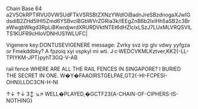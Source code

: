 Chain
Base 64
a2V5OkRPTlRVU0VWSUdFTkVSRSBtZXNzYWdlOiBadnJreSBzdnogaXJwIGdsdiB2ZHd5IHl5Zmd6YSBvciBGbWVrZGRia3k/IEEgZnB6b2lxIHh5aSB2c3BreWwgbWkgd3RpLiBKwrdjwrdXRURDVktNTEt6dHZlcixLSzJ7LUxMLVRQSVlLTS1KUFR9cHloVDNHUS1WLUFC|

Vigenere
key:DONTUSEVIGENERE message: Zvrky svz irp glv vdwy yyfgza or Fmekddbky? A fpzoiq xyi vspkyl mi wti. J·c·WEDCVKMLKztver,KK2{-LL-TPIYKM-JPT}pyhT3GQ-V-AB

rail fence
WHERE ARE ALL THE RAIL FENCES IN SINGAPORE? I BURIED THE SECRET IN ONE. W�Y�FAAOIRSTGELPAE,GT2{-HI-FCPESI-OHN}LLDC3CN-H-NI

↑↓    ↑↓
3↕ ↘↗     WELL�PLAYED,�GCTF23{A-CHAIN-OF-CIPHERS-IS-NOTHING} 
